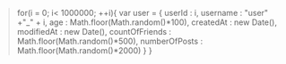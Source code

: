 
> for(i = 0; i< 1000000; ++i){
    var user = {
        userId : i,
        username : "user" +"_" + i,
        age : Math.floor(Math.random()*100),
        createdAt : new Date(),
        modifiedAt : new Date(),
        countOfFriends : Math.floor(Math.random()*500),
        numberOfPosts : Math.floor(Math.random()*2000)
    }
}
